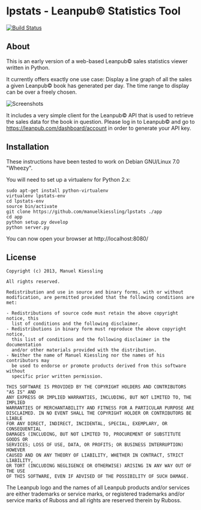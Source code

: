 # lpstats - Leanpub© Statistics Tool

[![Build Status](https://travis-ci.org/manuelkiessling/lpstats.png?branch=master)](https://travis-ci.org/manuelkiessling/lpstats)


## About

This is an early version of a web-based Leanpub© sales statistics viewer written
in Python.

It currently offers exactly one use case: Display a line graph of all the sales
a given Leanpub© book has generated per day. The time range to display can be
over a freely chosen.

![Screenshots](https://raw.github.com/manuelkiessling/lpstats/master/other/lpstats-0.0.1_screenshot_490x371.png)

It includes a very simple client for the Leanpub© API that is used to retrieve
the sales data for the book in question. Please log in to Leanpub© and go to
https://leanpub.com/dashboard/account in order to generate your API key.


## Installation

These instructions have been tested to work on Debian GNU/Linux 7.0 "Wheezy".

You will need to set up a virtualenv for Python 2.x:

    sudo apt-get install python-virtualenv
    virtualenv lpstats-env
    cd lpstats-env
    source bin/activate
    git clone https://github.com/manuelkiessling/lpstats ./app
    cd app
    python setup.py develop
    python server.py

You can now open your browser at http://localhost:8080/


## License

    Copyright (c) 2013, Manuel Kiessling
    
    All rights reserved.
    
    Redistribution and use in source and binary forms, with or without
    modification, are permitted provided that the following conditions are met:
    
    - Redistributions of source code must retain the above copyright notice, this
      list of conditions and the following disclaimer.
    - Redistributions in binary form must reproduce the above copyright notice,
      this list of conditions and the following disclaimer in the documentation
      and/or other materials provided with the distribution.
    - Neither the name of Manuel Kiessling nor the names of his contributors may
      be used to endorse or promote products derived from this software without
      specific prior written permission.
    
    THIS SOFTWARE IS PROVIDED BY THE COPYRIGHT HOLDERS AND CONTRIBUTORS "AS IS" AND
    ANY EXPRESS OR IMPLIED WARRANTIES, INCLUDING, BUT NOT LIMITED TO, THE IMPLIED
    WARRANTIES OF MERCHANTABILITY AND FITNESS FOR A PARTICULAR PURPOSE ARE
    DISCLAIMED. IN NO EVENT SHALL THE COPYRIGHT HOLDER OR CONTRIBUTORS BE LIABLE
    FOR ANY DIRECT, INDIRECT, INCIDENTAL, SPECIAL, EXEMPLARY, OR CONSEQUENTIAL
    DAMAGES (INCLUDING, BUT NOT LIMITED TO, PROCUREMENT OF SUBSTITUTE GOODS OR
    SERVICES; LOSS OF USE, DATA, OR PROFITS; OR BUSINESS INTERRUPTION) HOWEVER
    CAUSED AND ON ANY THEORY OF LIABILITY, WHETHER IN CONTRACT, STRICT LIABILITY,
    OR TORT (INCLUDING NEGLIGENCE OR OTHERWISE) ARISING IN ANY WAY OUT OF THE USE
    OF THIS SOFTWARE, EVEN IF ADVISED OF THE POSSIBILITY OF SUCH DAMAGE.

The Leanpub logo and the names of all Leanpub products and/or services are
either trademarks or service marks, or registered trademarks and/or service
marks of Ruboss and all rights are reserved therein by Ruboss.
